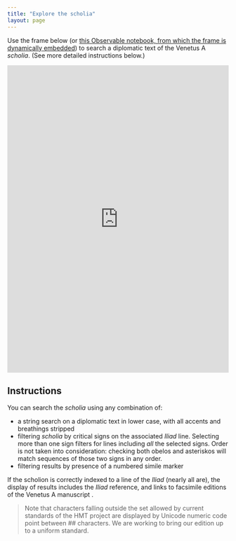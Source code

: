 ```yaml
---
title: "Explore the scholia"
layout: page
---
```




Use the frame below (or [this Observable notebook, from which the frame is dynamically embedded](https://observablehq.com/@neelsmith/search-venetus-a-manuscript-using-diplomatic-text-of-schol?collection=@neelsmith/greek)) to search a diplomatic text of the Venetus A *scholia*. (See more detailed instructions below.)


<iframe width="100%" height="700" frameborder="0"
  src="https://observablehq.com/embed/@neelsmith/search-venetus-a-manuscript-using-diplomatic-text-of-schol?cell=viewof+term&cell=viewof+aristarchansigns&cell=viewof+simile&cell=viewof+maxPassages&cell=resultsheading&cell=passages&cell=css"></iframe>


## Instructions

You can search the *scholia* using any combination of:


- a string search on a diplomatic text in lower case, with all accents and breathings stripped
- filtering *scholia* by critical signs on the associated *Iliad* line. Selecting more than one sign filters for lines including *all* the selected signs. Order is not taken into consideration: checking both obelos and asteriskos will match sequences of those two signs in any order.
- filtering results by presence of a numbered simile marker


If the scholion is correctly indexed to a line of the *Iliad* (nearly all are), the display of results includes the *Iliad* reference, and links to facsimile editions of the Venetus A manuscript .

> Note that characters falling outside the set allowed by current standards of the HMT project are displayed by Unicode numeric code point between ## characters. We are working to bring our edition up to a uniform standard.
